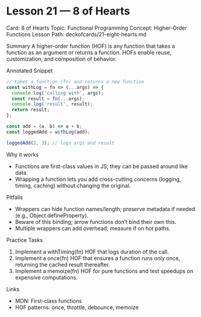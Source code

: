 # Lesson 21 — 8 of Hearts
Card: 8 of Hearts
Topic: Functional Programming
Concept: Higher-Order Functions
Lesson Path: deckofcards/21-eight-hearts.md

Summary
A higher-order function (HOF) is any function that takes a function as an argument or returns a function. HOFs enable reuse, customization, and composition of behavior.

Annotated Snippet
```js
// takes a function (fn) and returns a new function
const withLog = fn => (...args) => {
  console.log('calling with', args);
  const result = fn(...args);
  console.log('result', result);
  return result;
};

const add = (a, b) => a + b;
const loggedAdd = withLog(add);

loggedAdd(2, 3); // logs args and result
```

Why it works
- Functions are first-class values in JS; they can be passed around like data.
- Wrapping a function lets you add cross-cutting concerns (logging, timing, caching) without changing the original.

Pitfalls
- Wrappers can hide function names/length; preserve metadata if needed (e.g., Object.defineProperty).
- Beware of this binding; arrow functions don’t bind their own this.
- Multiple wrappers can add overhead; measure if on hot paths.

Practice Tasks
1) Implement a withTiming(fn) HOF that logs duration of the call.
2) Implement a once(fn) HOF that ensures a function runs only once, returning the cached result thereafter.
3) Implement a memoize(fn) HOF for pure functions and test speedups on expensive computations.

Links
- MDN: First-class functions
- HOF patterns: once, throttle, debounce, memoize